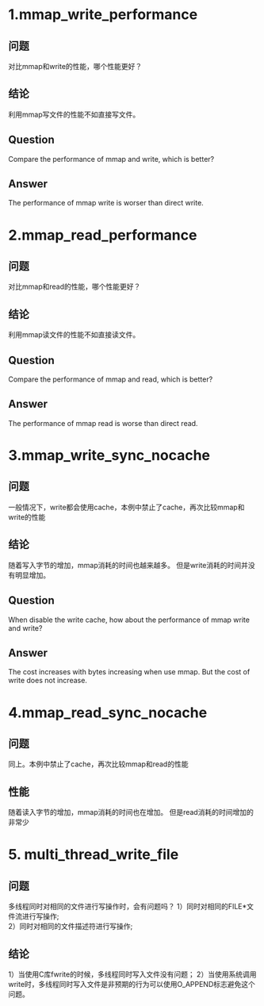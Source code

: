 # 1.mmap_write_performance  

## 问题  

对比mmap和write的性能，哪个性能更好？

## 结论  

利用mmap写文件的性能不如直接写文件。

## Question 

Compare the performance of mmap and write, which is better?

## Answer  

The performance of mmap write is worser than direct write.

# 2.mmap_read_performance  

## 问题  

对比mmap和read的性能，哪个性能更好？

## 结论  

利用mmap读文件的性能不如直接读文件。

## Question 

Compare the performance of mmap and read, which is better?

## Answer  

The performance of mmap read is worse than direct read.

# 3.mmap_write_sync_nocache

## 问题

一般情况下，write都会使用cache，本例中禁止了cache，再次比较mmap和write的性能

## 结论
随着写入字节的增加，mmap消耗的时间也越来越多。
但是write消耗的时间并没有明显增加。

## Question

When disable the write cache, how about the performance of mmap write and write?

## Answer  

The cost increases with bytes increasing when use mmap.
But the cost of write does not increase.

# 4.mmap_read_sync_nocache

## 问题

同上。本例中禁止了cache，再次比较mmap和read的性能

## 性能 
随着读入字节的增加，mmap消耗的时间也在增加。
但是read消耗的时间增加的非常少


# 5. multi_thread_write_file

## 问题

多线程同时对相同的文件进行写操作时，会有问题吗？
1）同时对相同的FILE*文件流进行写操作;  
2）同时对相同的文件描述符进行写操作;  

## 结论  
1）当使用C库fwrite的时候，多线程同时写入文件没有问题；
2）当使用系统调用write时，多线程同时写入文件是非预期的行为可以使用O_APPEND标志避免这个问题。  

